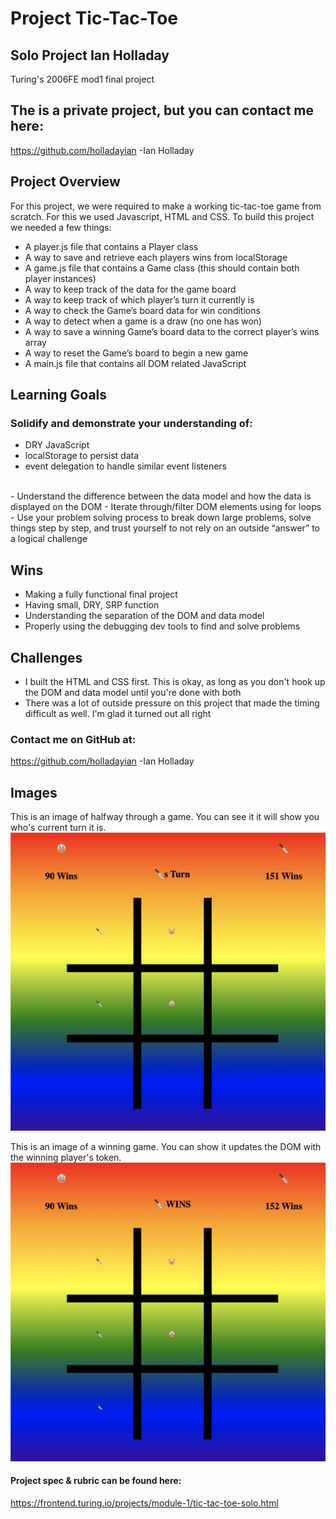 # Project Tic-Tac-Toe
## Solo Project Ian Holladay
Turing's 2006FE mod1 final project

## The is a private project, but you can contact me here:
https://github.com/holladayian -Ian Holladay  

## Project Overview
For this project, we were required to make a working tic-tac-toe game from scratch. For this we used Javascript, HTML and CSS. To build this project we needed a few things:
- A player.js file that contains a Player class
- A way to save and retrieve each players wins from localStorage
- A game.js file that contains a Game class (this should contain both player instances)
- A way to keep track of the data for the game board
- A way to keep track of which player’s turn it currently is
- A way to check the Game’s board data for win conditions
- A way to detect when a game is a draw (no one has won)
- A way to save a winning Game’s board data to the correct player’s wins array
- A way to reset the Game’s board to begin a new game
- A main.js file that contains all DOM related JavaScript

## Learning Goals
### Solidify and demonstrate your understanding of:
- DRY JavaScript
- localStorage to persist data
- event delegation to handle similar event listeners
<br />
- Understand the difference between the data model and how the data is displayed on the DOM
- Iterate through/filter DOM elements using for loops
- Use your problem solving process to break down large problems, solve things step by step, and trust yourself to not rely on an outside “answer” to a logical challenge

## Wins
- Making a fully functional final project
- Having small, DRY, SRP function
- Understanding the separation of the DOM and data model
- Properly using the debugging dev tools to find and solve problems

## Challenges
- I built the HTML and CSS first. This is okay, as long as you don't hook up the DOM and data model until you're done with both
- There was a lot of outside pressure on this project that made the timing difficult as well. I'm glad it turned out all right

### Contact me on GitHub at:
https://github.com/holladayian -Ian Holladay  

## Images
This is an image of halfway through a game. You can see it it will show you who's current turn it is.<br />
![image of who's turn being displayed](/assets/turn.png)<br />

This is an image of a winning game. You can show it updates the DOM with the winning player's token.<br />
![image of a winning game](/assets/win.png)<br />

#### Project spec & rubric can be found here:
https://frontend.turing.io/projects/module-1/tic-tac-toe-solo.html
